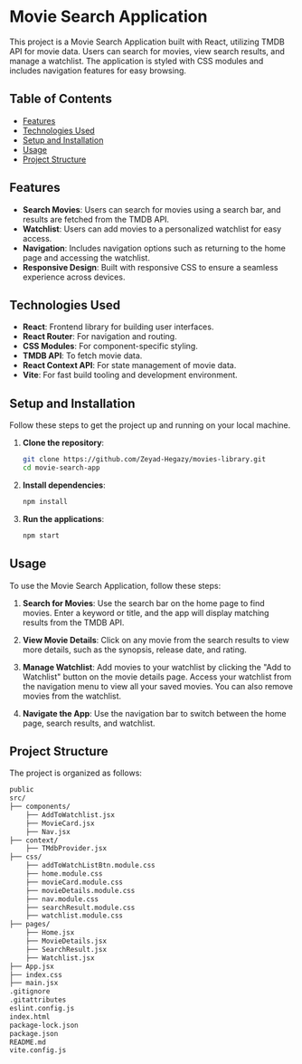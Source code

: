 # Movie Search Application

This project is a Movie Search Application built with React, utilizing TMDB API for movie data. Users can search for movies, view search results, and manage a watchlist. The application is styled with CSS modules and includes navigation features for easy browsing.

## Table of Contents

- [Features](#features)
- [Technologies Used](#technologies-used)
- [Setup and Installation](#setup-and-installation)
- [Usage](#usage)
- [Project Structure](#project-structure)

## Features

- **Search Movies**: Users can search for movies using a search bar, and results are fetched from the TMDB API.
- **Watchlist**: Users can add movies to a personalized watchlist for easy access.
- **Navigation**: Includes navigation options such as returning to the home page and accessing the watchlist.
- **Responsive Design**: Built with responsive CSS to ensure a seamless experience across devices.

## Technologies Used

- **React**: Frontend library for building user interfaces.
- **React Router**: For navigation and routing.
- **CSS Modules**: For component-specific styling.
- **TMDB API**: To fetch movie data.
- **React Context API**: For state management of movie data.
- **Vite**: For fast build tooling and development environment.

## Setup and Installation

Follow these steps to get the project up and running on your local machine.

1. **Clone the repository**:

   ```bash
   git clone https://github.com/Zeyad-Hegazy/movies-library.git
   cd movie-search-app
   ```

2. **Install dependencies**:

   ```bash
   npm install
   ```

3. **Run the applications**:

   ```bash
   npm start
   ```

## Usage

To use the Movie Search Application, follow these steps:

1. **Search for Movies**: Use the search bar on the home page to find movies. Enter a keyword or title, and the app will display matching results from the TMDB API.

2. **View Movie Details**: Click on any movie from the search results to view more details, such as the synopsis, release date, and rating.

3. **Manage Watchlist**: Add movies to your watchlist by clicking the "Add to Watchlist" button on the movie details page. Access your watchlist from the navigation menu to view all your saved movies. You can also remove movies from the watchlist.

4. **Navigate the App**: Use the navigation bar to switch between the home page, search results, and watchlist.

## Project Structure

The project is organized as follows:

```bash
public
src/
├── components/
    ├── AddToWatchlist.jsx
    ├── MovieCard.jsx
    ├── Nav.jsx
├── context/
    ├── TMdbProvider.jsx
├── css/
    ├── addToWatchListBtn.module.css
    ├── home.module.css
    ├── movieCard.module.css
    ├── movieDetails.module.css
    ├── nav.module.css
    ├── searchResult.module.css
    ├── watchlist.module.css
├── pages/
    ├── Home.jsx
    ├── MovieDetails.jsx
    ├── SearchResult.jsx
    ├── Watchlist.jsx
├── App.jsx
├── index.css
├── main.jsx
.gitignore
.gitattributes
eslint.config.js
index.html
package-lock.json
package.json
README.md
vite.config.js
```
